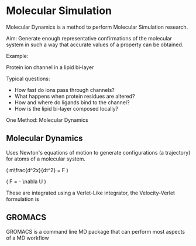 # Molecular Simulation

Molecular Dynamics is a method to perform Molecular Simulation research.

Aim:
Generate enough representative confirmations of the molecular system in such a way that accurate values of a property can be obtained.

Example:

Protein ion channel in a lipid bi-layer

Typical questions:
- How fast do ions pass through channels?
- What happens when protein residues are altered?
- How and where do ligands bind to the channel?
- How is the lipid bi-layer composed locally?


One Method:
Molecular Dynamics

## Molecular Dynamics

Uses Newton's equations of motion to generate configurations (a trajectory) for atoms of a molecular system.

\(
m\frac{d^2x}{dt^2} = F
\)

\(
F = - \nabla U
\)

These are integrated using a Verlet-Like integrator, the Velocity-Verlet formulation is


## GROMACS
GROMACS is a command line MD package that can perform most aspects of a MD workflow